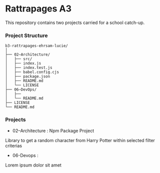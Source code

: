 # Rattrapages A3

This repository contains two projects carried for a school catch-up.

### Project Structure

```
b3-rattrapages-ehrsam-lucie/
│
├── 02–Architecture/
│   ├── src/
│   ├── index.js
│   ├── index.test.js
│   ├── babel.config.cjs
│   ├── package.json
│   ├── README.md
│   └── LICENSE
├── 06–DevOps/
│   ├── 
│   └── README.md
├── LICENSE
└── README.md
```
### Projects

- 02–Architecture : Npm Package Project

Library to get a random character from Harry Potter within selected filter criterias

- 06-Devops : 

Lorem ipsum dolor sit amet
